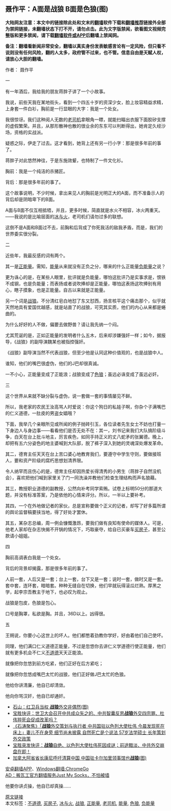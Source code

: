  <h2>聂作平：A面是战狼 B面是色狼(图)</h2> <p class="notice"><b>大陆网友注意：本文中的链接除此处和文末的<a href="https://github.com/bannedbook/fanqiang" >翻墙</a>软件下载和<a href="https://github.com/killgcd/justmysocks/blob/master/README.md">翻墙推荐</a>链接外全部为禁网链接，未翻墙状态下打不开，请勿点击。此为文字版禁闻，欲看图文视频完整版和更多禁闻，请下载<a href="https://github.com/bannedbook/fanqiang">翻墙软件或APP</a>后翻墙上禁闻网。</p><p>备注：翻墙看新闻非常安全，翻墙以真实身份发表敏感言论有一定风险，但只看不说则没有任何风险，翻的人太多，政府管不过来，也不管。信息自由是天赋人权，请放心大胆的翻墙。</b></p>  <div class="entry"> <p>作者： 聂作平</p> <p id="conimg">一</p> <p>有一年酒后，我给我的朋友蒋胖子讲了一个小故事。</p> <p>我说，前些天我在某地街头，看到一个四五十岁的资深少女，脸上妆容精益求精，上身套一件白衫，胸前是一行显眼的大字：我是一个处女。</p> <p>我很惊讶。我们这种阅人无数的<a href="https://www.bannedbook.org/bnews/tag/%e8%80%81%e5%8f%b8%e6%9c%ba/" class="st_tag internal_tag" rel="tag" title="标签 老司机 下的日志">老司机</a>拿眼角一瞟，就能扫瞄出衣服下面胶矽支撑的虚假繁荣。并且，从那形散神也散的很业余的东东可以判断得出，她肯定久经沙场，资格的实战派。</p> <p>疑惑之际，伊走了过去。这才看到，她背上还有另一行小字：那是很多年前的事了。</p> <p>蒋胖子对此悠然神往，于是东施效颦，也特制了一件文化衫。</p> <p>胸前：我是一个纯洁的杀猪匠。</p> <p>背后：那是很多年前的事了。</p> <p>这个故事说明，不少时候，拿出来见人的胸前是光明正大的A面，而不准备示人的背后却是阴暗卑下的B面。</p> <p>A面与B面不仅互相抵牾，并且，更多时候，简直就是水火不相容，冰火两重天。——我说的是比喻层面的<a href="https://www.bannedbook.org/bnews/tag/%E5%86%B0%E4%B8%8E%E7%81%AB/" class="st_tag internal_tag" rel="tag" title="标签 冰与火 下的日志">冰与火</a>，老司机们请勿过多的联想。</p>  <p>这倒不是A面和B面过不去，前胸和后背成了你死我活的敌我矛盾，而是，我们的世界委实很分裂。</p> <p>二</p> <p>近些年，我最反感的词有两个。</p> <p>其一是<a href="https://www.bannedbook.org/bnews/tag/%e6%ad%a3%e8%83%bd%e9%87%8f/" class="st_tag internal_tag" rel="tag" title="标签 正能量 下的日志">正能量</a>。需知，<a href="https://www.bannedbook.org/bnews/tag/%E8%83%BD%E9%87%8F/" class="st_tag internal_tag" rel="tag" title="标签 能量 下的日志">能量</a>从来就没有正负之分，哪来的什么正能量<a href="https://www.bannedbook.org/bnews/tag/%E8%B4%9F%E8%83%BD%E9%87%8F/" class="st_tag internal_tag" rel="tag" title="标签 负能量 下的日志">负能量</a>之说？</p> <p>更为诛心的是，在某些人眼里，批评就是负能量，哪怕这批评乃是实事求是，恨铁不成钢，也是负能量；而表扬或者说吹捧却是正能量，哪怕这表扬这吹捧别有用心，瞎子摸象，也是正能量。自古以来就是正能量。</p> <p>另一个词是<a href="https://www.bannedbook.org/bnews/tag/%E6%88%98%E7%8B%BC/" class="st_tag internal_tag" rel="tag" title="标签 战狼 下的日志">战狼</a>。不分清红皂白地怼了东又怼西，扬言核平这个痛击那个，似乎就天然地具有爱国优越感，就是站直了的战狼，可究其实质，他们的内心从来都是蜷曲的。</p> <p>为什么好好的人不做，偏要去做野兽？请让我先纳一个闷。</p> <p>尤其荒诞的是，正如正能量的发明者什么五木，后来却涉嫌强奸一样；如今，据报导，《战狼》的副导演魏某也被指控强奸。</p> <p>《战狼》副导演当然不代表战狼，但至少他是认同这种价值观的，也是战狼中人。</p> <p>谁知，他们的嘴巴很虚伪，他们的J巴却很真诚。</p> <p>一不小心，正能量变成了正能浪；战狼变成了<a href="https://www.bannedbook.org/bnews/tag/%E8%89%B2%E7%8B%BC/" class="st_tag internal_tag" rel="tag" title="标签 色狼 下的日志">色狼</a>；虽远必诛变成了虽远必奸。</p>  <p>三</p> <p>这个世界从来就不缺分裂与虚伪，说一套做一套的事情屡见不鲜。</p> <p>所以，我老家的农民王汝高骂人时爱说：你这个狗日的私娃子啊，你杂个子满嘴巴的仁义道德，一肚皮的男盗女娼哦？</p> <p>下面，我举几个亲眼所见或所闻的例子抛砖引玉，各位读者先生女士不妨也打量一下身边人与身边事——看看他们是否无处不在：其一，刘书记来我们大队搞阶级斗争，白天在台上批斗地主，厉言疾色，如同手持正义的丈八蛇矛的张翼德。晚上，却把有五六分姿色的地主婆喊到大队部，脱了裤子深入到她的灵魂深处爆发革命。</p> <p>其二，德育主任天天在台上苦口婆心地教育我们，要遵守中学生守则，要做接班人，要和资产阶级的腐朽思想划清界限。</p> <p>令人纳罕而且伤心的是，德育主任却因热爱长得清秀的小男生（蒋胖子自然没机会），喜欢把他们喊到家里关了门一同洗澡并教他们检查生理结构而声名狼藉。</p> <p>其三，教授职业道德的副教授，公然向补考同学索贿。试卷上标明50分的那道大题，并没有标准答案，乃是依他的心情来评分。所以，一半以上要补考。</p> <p>其四，一个在外地做记者的家伙，总是宣称要做个正义的记者，却写了好多篇所谓的舆论监督稿要挟当地，得了好处才罢休。</p> <p>其五，某杂志总编，周一例会慷慨激昂，要我们做有良知有使命的媒体人。可是，他老人家却在杂志快揭不开锅的情况下，巧取豪夺，给自已买豪车<a href="https://www.bannedbook.org/bnews/tag/%E4%B9%B0%E6%88%BF%E5%AD%90/" class="st_tag internal_tag" rel="tag" title="标签 买房子 下的日志">买房子</a>，甚至公款请小姐姐。</p> <p>四</p> <p>胸前高调表白我是一个处女。</p>  <p>背后的背景却揭露，那是很多年前的事了。</p> <p>人前一套，人后又是一套；台上一套，台下又是一套；说时一套，做时又是一套。套中套，连环套，暗暗套。种种无缝自在切换，他们早就玩得滚瓜烂熟。厚黑之学，起李宗吾教主于地下，也必叹为观止。</p> <p>战狼是包皮，色狼是包心。</p> <p>口号是胸罩，私欲是胸。并且，36D以上。凶得很。</p> <p>五</p> <p>王朔说，你要小心这世上的坏人。他们都憋着劲教你学好，好由着他们自己使坏。</p> <p>同理，他们满口仁义道德正能量，不过是忽悠你去讲仁义学道德行使正能量，他们就有更多机会不仁义<a href="https://www.bannedbook.org/bnews/tag/%E4%B8%8D%E9%81%93%E5%BE%B7/" class="st_tag internal_tag" rel="tag" title="标签 不道德 下的日志">不道德</a>天天正能浪。</p> <p>就像把你忽悠到前方吃紧，他们正好在后方紧吃；</p> <p>就像把你忽悠成嘴巴太忙的战狼，他们正好做J巴太忙的色狼。</p> <p>他给你讲清廉，他自已却清敛。</p> <p>他向你骂汉奸，他自已却通奸。</p>  <ul class='op-related-articles' title='相关阅读'> <li><a href='https://www.bannedbook.org/bnews/comments/20200520/1331377.html' target='_blank'>石山：红卫兵当权 <b>战狼</b>外交非偶然(图)</a></li> <li><a href='https://www.bannedbook.org/bnews/bannedvideo/20200518/1330344.html' target='_blank'>宝胜快评：世卫大会召开中共成众矢之的、中共智囊反思<b>战狼</b>外交四宗罪、杜伟猝死会促成改革吗？</a></li> <li><a href='https://www.bannedbook.org/bnews/bannedvideo/20200517/1330160.html' target='_blank'>《石涛聚焦》「<b>战狼</b>外交策划与执行者 中共国驻以色列大使杜伟 今晨发现死在床上」妻儿不在身旁 细节尚未披露 自然死亡是个说法 57岁法学硕士 长年策划外交政策 </a></li> <li><a href='https://www.bannedbook.org/bnews/bannedvideo/20200517/1330111.html' target='_blank'>宝胜突发快评：<b>战狼</b>自绝、以色列大使杜伟死因成谜；前途黯淡、中共外交崩盘在即！</a></li> <li><a href='https://www.bannedbook.org/bnews/cnnews/20200516/1329502.html' target='_blank'>加拿大阿省省长康尼呼吁清算中国 中国驻卡尔加里领事馆也<b>战狼</b>(图)</a></li> </ul> <div class="texttj"> <a href="https://github.com/bannedbook/fanqiang/wiki/%E7%A6%81%E9%97%BB%E7%BD%91%E5%AE%89%E5%8D%93%E7%BF%BB%E5%A2%99%E6%96%B0%E9%97%BBAPP" target="_blank">安卓翻墙APP</a>、<a href="https://github.com/bannedbook/fanqiang/wiki/Chrome%E4%B8%80%E9%94%AE%E7%BF%BB%E5%A2%99%E5%8C%85" target="_blank">Windows翻墙:ChromeGo</a><br/> <a href="https://github.com/killgcd/justmysocks/blob/master/README.md" target="_blank">AD：搬瓦工官方翻墙服务Just My Socks，不怕被墙</a> </div><p>他要你讲贞操，他自已却真操……</p><a name='sharetosocial'></a>         <div><a href='https://www.bannedbook.org/bnews/comments/20200521/1331921.html'>原文链接</a></div>  </div><!--END ENTRY--> <div class="postfooter"> <div>本文标签：<a href="https://www.bannedbook.org/bnews/tag/%E4%B8%8D%E9%81%93%E5%BE%B7/" rel="tag">不道德</a>, <a href="https://www.bannedbook.org/bnews/tag/%E4%B9%B0%E6%88%BF%E5%AD%90/" rel="tag">买房子</a>, <a href="https://www.bannedbook.org/bnews/tag/%E5%86%B0%E4%B8%8E%E7%81%AB/" rel="tag">冰与火</a>, <a href="https://www.bannedbook.org/bnews/tag/%E6%88%98%E7%8B%BC/" rel="tag">战狼</a>, <a href="https://www.bannedbook.org/bnews/tag/%e6%ad%a3%e8%83%bd%e9%87%8f/" rel="tag">正能量</a>, <a href="https://www.bannedbook.org/bnews/tag/%e8%80%81%e5%8f%b8%e6%9c%ba/" rel="tag">老司机</a>, <a href="https://www.bannedbook.org/bnews/tag/%E8%83%BD%E9%87%8F/" rel="tag">能量</a>, <a href="https://www.bannedbook.org/bnews/tag/%E8%89%B2%E7%8B%BC/" rel="tag">色狼</a>, <a href="https://www.bannedbook.org/bnews/tag/%E8%B4%9F%E8%83%BD%E9%87%8F/" rel="tag">负能量</a></div>  </div><!--END POSTFOOTER--> 